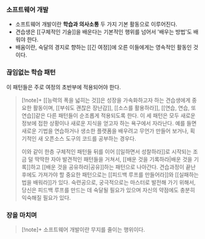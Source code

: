 ### 소프트웨어 개발
+ 소프트웨어 개발이란 **학습과 의사소통** 두 가지 기본 활동으로 이루어진다.
+ 견습생은 [[구체적인 기술]]을 배운다는 기본적인 행위를 넘어서 '배우는 방법'도 배워야 한다.
+ 배움이란, 숙달의 경지로 향하는 [[긴 여정]]에 오른 이들에게는 영속적인 활동인 것이다.


### 끊임없는 학습 패턴
이 패턴들은 주로 여정의 초반부에 적용되어야 한다.

> [!note]+ 
> [[능력의 폭을 넓히는 것]]은 성장을 가속화하고자 하는 견습생에게 중요한 활동이며, [[부숴도 괜찮은 장난감]], [[소스를 활용하라]], [[연습, 연습, 또 연습]]같은 다른 패턴들이 순조롭게 적용되도록 한다. 이 세 패턴은 모두 새로운 정보에 접한 상황이나 새로운 지식을 얻고자 하는 욕구에서 자라난다.
> 예를 들면 새로운 기법을 연습하거나 생소한 플랫폼을 배우려고 무언가 만들어 보거나, 획기적인 새 오픈소스 도구의 코드를 공부하는 경우다.
> 
> 이와 같이 한층 구체적인 패턴들 뒤를 이어 [[일하면서 성찰하라]]로 시작되는 조금 덜 딱딱한 자아 발견적인 패턴들을 거쳐서, [[배운 것을 기록하라|배운 것을 기록]]하고 [[배운 것을 공유하라|공유]]하는 패턴으로 나아간다. 견습과정이 끝난 후에도 가져가야 할 중요한 패턴으로는 [[피드백 루프를 만들어라]]와 [[실패하는 법을 배워라]]가 있다.
> 숙련공으로, 궁극적으로는 마스터로 발전해 가기 위해서, 당신은 피드백 루프를 만드는 데 숙달될 필요가 있으며 자신의 약점에도 충분히 익숙해질 필요가 있다.

### 장을 마치며

> [!note]+ 
> 소프트웨어 개발이란 무지를 줄이는 행위이다.